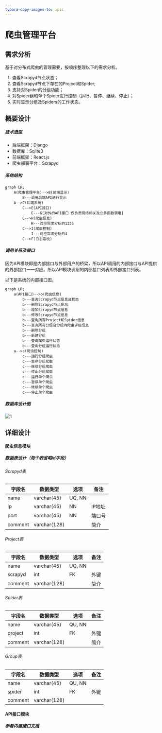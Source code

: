 ```yaml
---
typora-copy-images-to: ipic
---
```


# 爬虫管理平台

## 需求分析

基于对分布式爬虫的管理需要，按顺序整理以下的需求分析。

1. 查看Scrapyd节点状态；
2. 查看Scrapyd节点下存在的Project和Spider;
3. 支持对Spider的分组功能；
4. 对Spider组和单个Spider进行控制（运行、暂停、继续、停止）；
5. 实时显示分组及Spiders的工作状态。

## 概要设计

##### 技术选型

* 后端框架：Django
* 数据库：Sqlite3
* 前端框架：React.js
* 爬虫部署平台：Scrapyd

##### 系统结构

```mermaid
graph LR;
    A(爬虫管理平台)-->B(前端显示)
    	B---调用后端API进行显示
    A-->C(后端系统)
    	C-->E(API接口)
    		E---G[对外的API接口 仅负责网络相关及业务函数调用]
    	C-->H(爬虫信息)
    		H---对应需求分析的1235
    	C-->I(爬虫控制)
    		I---对应需求分析的4
    	C-->F(日志系统)
```

##### 调用关系及接口

因为API模块即是内部接口与外部用户的桥梁，所以API调用的内部接口与API提供的外部接口一一对应。所以API模块调用的内部接口列表即外部接口列表。

以下是系统的内部接口图。

```mermaid
graph LR;
	a(API接口)-->b(爬虫信息)
		b---查询Scrapyd节点信息及状态
		b---删除Scrapyd节点信息
		b---增加Scrapyd节点信息
		b---修改Scrapyd节点信息
		b---查询所有Project和Spider信息
		b---查询所有分组及分组内爬虫详细信息
		b---删除分组
		b---新建分组
		b---查询爬虫运行状态
		b---查询分组运行状态
	a-->c(爬虫控制)
		c---运行分组爬虫
		c---暂停分组爬虫
		c---继续分组爬虫
		c---停止分组爬虫
		c---运行单个爬虫
		c---暂停单个爬虫
		c---继续单个爬虫
		c---停止单个爬虫
```

##### 数据库设计图

![1](https://ws4.sinaimg.cn/large/006tNc79gy1fizisuo7f2j30hy05w0u6.jpg)

## 详细设计

#### 爬虫信息模块

##### 数据表设计（每个表省略id字段）

###### Scrapyd表

| 字段名     | 数据类型         | 选项     | 备注   |
| ------- | ------------ | ------ | ---- |
| name    | varchar(45)  | UQ, NN |      |
| ip      | varchar(45)  | NN     | IP地址 |
| port    | varchar(45)  | NN     | 端口号  |
| comment | varchar(128) |        | 简介   |

###### Project表

| 字段名     | 数据类型         | 选项     | 备注   |
| ------- | ------------ | ------ | ---- |
| name    | varchar(45)  | UQ, NN |      |
| scrapyd | int          | FK     | 外键   |
| comment | varchar(128) |        | 简介   |

###### Spider表

| 字段名     | 数据类型         | 选项     | 备注   |
| ------- | ------------ | ------ | ---- |
| name    | varchar(45)  | QU, NN |      |
| project | int          | FK     | 外键   |
| comment | varchar(128) |        | 简介   |

###### Group表

| 字段名     | 数据类型         | 选项     | 备注   |
| ------- | ------------ | ------ | ---- |
| name    | varchar(45)  | QU, NN |      |
| spider  | int          | FK     | 外键   |
| comment | varchar(128) |        |      |



#### API接口模块

##### 参看内置[接口文档](http://127.0.0.1:8008/rest-api/)
